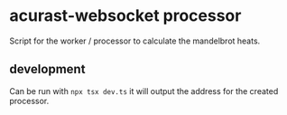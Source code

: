 # acurast-websocket processor

Script for the worker / processor to calculate the mandelbrot heats.

## development

Can be run with `npx tsx dev.ts` it will output the address for the created processor.
